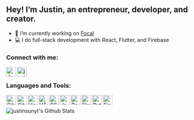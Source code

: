 ## Hey! I’m Justin, an entrepreneur, developer, and creator.

- 🚀 I’m currently working on [Focal][focal]
- 💻 I do full-stack development with React, Flutter, and Firebase

### Connect with me:

[<img align="left" alt="Justin Sun | LinkedIn" width="26px" src="https://img.icons8.com/android/48/000000/linkedin.png" />][linkedin]
[<img align="left" alt="justinsun.me" width="26px" src="https://img.icons8.com/material-rounded/48/000000/globe--v1.png" />][website]

<br />

### Languages and Tools:

<img align="left" alt="GitHub" width="26px" src="https://img.icons8.com/ios-glyphs/30/000000/github.png" />
<img align="left" alt="Git" width="26px" src="https://img.icons8.com/color/48/000000/git.png" />
<img align="left" alt="Visual Studio Code" width="26px" src="https://img.icons8.com/color/48/000000/visual-studio-code-2019.png" />
<img align="left" alt="HTML5" width="26px" src="https://img.icons8.com/color/48/000000/html-5.png" />
<img align="left" alt="CSS3" width="26px" src="https://img.icons8.com/color/48/000000/css3.png" />
<img align="left" alt="JavaScript" width="26px" src="https://img.icons8.com/color/48/000000/javascript.png" />
<img align="left" alt="React" width="26px" src="https://img.icons8.com/plasticine/100/000000/react.png" />
<img align="left" alt="Flutter" width="26px" src="https://img.icons8.com/color/48/000000/flutter.png" />
<img align="left" alt="Python" width="26px" src="https://img.icons8.com/color/48/000000/python.png" />
<img align="left" alt="Firebase" width="26px" src="https://img.icons8.com/color/48/000000/firebase.png" />

<br />
<br />

<img align="left" alt="justinsunyt's Github Stats" src="https://github-readme-stats.vercel.app/api?username=justinsunyt&hide=issues,contribs&count_private=true&show_icons=true" />

[focal]: https://focal.technology
[linkedin]: https://linkedin.com/in/justinsunyt
[website]: https://justinsun.me
